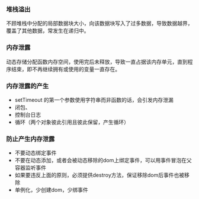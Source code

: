### 堆栈溢出
不顾堆栈中分配的局部数据块大小，向该数据块写入了过多数据，导致数据越界，覆盖了其他数据，常发生在递归中。
### 内存泄露
动态存储分配函数内存空间，使用完后未释放，导致一直占据该内存单元，直到程序结束，即不再继续拥有或使用的变量一直存在。
### 内存泄露的产生
- setTimeout 的第一个参数使用字符串而非函数的话，会引发内存泄漏
- 闭包、
- 控制台日志
- 循环（两个对象彼此引用且彼此保留，产生循环）
### 防止产生内存泄露
- 不要动态绑定事件
- 不要在动态添加，或者会被动态移除的dom上绑定事件，可以用事件冒泡在父容器监听事件
- 如果要违反上面的原则，必须提供destroy方法，保证移除dom后事件也被移除
- 单例化，少创建dom，少绑事件
